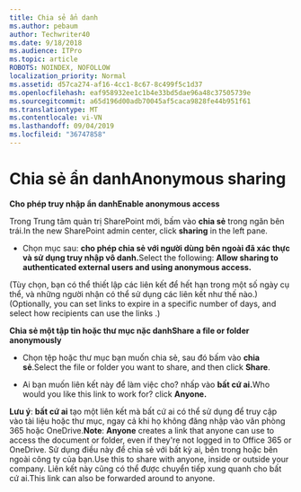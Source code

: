 ```yaml
---
title: Chia sẻ ẩn danh
ms.author: pebaum
author: Techwriter40
ms.date: 9/18/2018
ms.audience: ITPro
ms.topic: article
ROBOTS: NOINDEX, NOFOLLOW
localization_priority: Normal
ms.assetid: d57ca274-af16-4cc1-8c67-8c499f5c1d37
ms.openlocfilehash: eaf958932ee1c1b4e33bd5dae96a48c37505739e
ms.sourcegitcommit: a65d196d00adb70045af5caca9828fe44b951f61
ms.translationtype: MT
ms.contentlocale: vi-VN
ms.lasthandoff: 09/04/2019
ms.locfileid: "36747858"
---
```

# <a name="anonymous-sharing"></a><span data-ttu-id="b2e23-102">Chia sẻ ẩn danh</span><span class="sxs-lookup"><span data-stu-id="b2e23-102">Anonymous sharing</span></span>

 <span data-ttu-id="b2e23-103">**Cho phép truy nhập ẩn danh**</span><span class="sxs-lookup"><span data-stu-id="b2e23-103">**Enable anonymous access**</span></span>
  
<span data-ttu-id="b2e23-104">Trong Trung tâm quản trị SharePoint mới, bấm vào **chia sẻ** trong ngăn bên trái.</span><span class="sxs-lookup"><span data-stu-id="b2e23-104">In the new SharePoint admin center, click **sharing** in the left pane.</span></span> 
  
- <span data-ttu-id="b2e23-105">Chọn mục sau: **cho phép chia sẻ với người dùng bên ngoài đã xác thực và sử dụng truy nhập vô danh.**</span><span class="sxs-lookup"><span data-stu-id="b2e23-105">Select the following: **Allow sharing to authenticated external users and using anonymous access.**</span></span>
  
<span data-ttu-id="b2e23-106">(Tùy chọn, bạn có thể thiết lập các liên kết để hết hạn trong một số ngày cụ thể, và những người nhận có thể sử dụng các liên kết như thế nào.)</span><span class="sxs-lookup"><span data-stu-id="b2e23-106">(Optionally, you can set links to expire in a specific number of days, and select how recipients can use the links .)</span></span>
    
 <span data-ttu-id="b2e23-107">**Chia sẻ một tập tin hoặc thư mục nặc danh**</span><span class="sxs-lookup"><span data-stu-id="b2e23-107">**Share a file or folder anonymously**</span></span>
  
- <span data-ttu-id="b2e23-108">Chọn tệp hoặc thư mục bạn muốn chia sẻ, sau đó bấm vào **chia sẻ**.</span><span class="sxs-lookup"><span data-stu-id="b2e23-108">Select the file or folder you want to share, and then click **Share**.</span></span> 
    
- <span data-ttu-id="b2e23-109">Ai bạn muốn liên kết này để làm việc cho? nhấp vào **bất cứ ai.**</span><span class="sxs-lookup"><span data-stu-id="b2e23-109">Who would you like this link to work for? click **Anyone.**</span></span>
  
 <span data-ttu-id="b2e23-110">**Lưu ý**: **bất cứ ai** tạo một liên kết mà bất cứ ai có thể sử dụng để truy cập vào tài liệu hoặc thư mục, ngay cả khi họ không đăng nhập vào văn phòng 365 hoặc OneDrive.</span><span class="sxs-lookup"><span data-stu-id="b2e23-110">**Note**: **Anyone** creates a link that anyone can use to access the document or folder, even if they're not logged in to Office 365 or OneDrive.</span></span> <span data-ttu-id="b2e23-111">Sử dụng điều này để chia sẻ với bất kỳ ai, bên trong hoặc bên ngoài công ty của bạn.</span><span class="sxs-lookup"><span data-stu-id="b2e23-111">Use this to share with anyone, inside or outside your company.</span></span> <span data-ttu-id="b2e23-112">Liên kết này cũng có thể được chuyển tiếp xung quanh cho bất cứ ai.</span><span class="sxs-lookup"><span data-stu-id="b2e23-112">This link can also be forwarded around to anyone.</span></span> 
    

